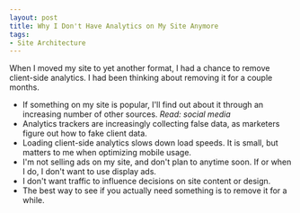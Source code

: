 ```yaml
---
layout: post
title: Why I Don't Have Analytics on My Site Anymore
tags:
- Site Architecture
---
```

When I moved my site to yet another format, I had a chance to remove client-side analytics. I had been thinking about removing it for a couple months.

- If something on my site is popular, I'll find out about it through an increasing number of other sources. _Read: social media_
- Analytics trackers are increasingly collecting false data, as marketers figure out how to fake client data.
- Loading client-side analytics slows down load speeds. It is small, but matters to me when optimizing mobile usage.
- I'm not selling ads on my site, and don't plan to anytime soon. If or when I do, I don't want to use display ads.
- I don't want traffic to influence decisions on site content or design.
- The best way to see if you actually need something is to remove it for a while.
